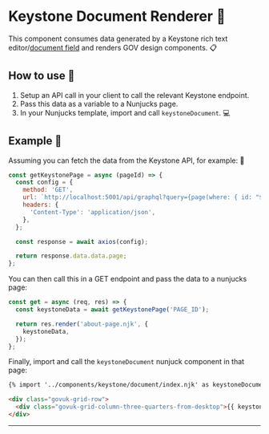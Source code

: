# Keystone Document Renderer :page_with_curl:

This component consumes data generated by a Keystone rich text editor/[document field](https://keystonejs.com/docs/guides/document-fields) and renders GOV design components. :clipboard:

## How to use :rocket:

1. Setup an API call in your client to call the relevant Keystone endpoint.
2. Pass this data as a variable to a Nunjucks page.
3. In your Nunjucks template, import and call `keystoneDocument`. :computer:

## Example :page_facing_up:

Assuming you can fetch the data from the Keystone API, for example: :calling:

```js
const getKeystonePage = async (pageId) => {
  const config = {
    method: 'GET',
    url: `http://localhost:5001/api/graphql?query={page(where: { id: "${pageId}" }) {heading, content {document}}}`,
    headers: {
      'Content-Type': 'application/json',
    },
  };

  const response = await axios(config);

  return response.data.data.page;
};
```

You can then call this in a GET endpoint and pass the data to a nunjucks page:

```js
const get = async (req, res) => {
  const keystoneData = await getKeystonePage('PAGE_ID');

  return res.render('about-page.njk', {
    keystoneData,
  });
};
```

Finally, import and call the `keystoneDocument` nunjuck component in that page:

```html
{% import '../components/keystone/document/index.njk' as keystoneDocument %}

<div class="govuk-grid-row">
  <div class="govuk-grid-column-three-quarters-from-desktop">{{ keystoneDocument.render({ document: keystoneData.content.document }) }}</div>
</div>
```

---